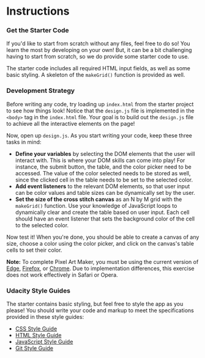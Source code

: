 # Instructions

### Get the Starter Code

If you'd like to start from scratch without any files, feel free to do so! You learn the most by developing on your own! But, it can be a bit challenging having to start from scratch, so we do provide some starter code to use.

The starter code includes all required HTML input fields, as well as some basic styling. A skeleton of the `makeGrid()` function is provided as well.

### Development Strategy

Before writing any code, try loading up `index.html` from the starter project to see how things look! Notice that the `design.js` file is implemented in the `<body>` tag in the `index.html` file. Your goal is to build out the `design.js` file to achieve all the interactive elements on the page!

Now, open up `design.js`. As you start writing your code, keep these three tasks in mind:

- **Define your variables** by selecting the DOM elements that the user will interact with. This is where your DOM skills can come into play! For instance, the submit button, the table, and the color picker need to be accessed. The value of the color selected needs to be stored as well, since the clicked cell in the table needs to be set to the selected color.
- **Add event listeners** to the relevant DOM elements, so that user input can be color values and table sizes can be dynamically set by the user.
- **Set the size of the cross stitch canvas** as an N by M grid with the `makeGrid()` function. Use your knowledge of JavaScript loops to dynamically clear and create the table based on user input. Each cell should have an event listener that sets the background color of the cell to the selected color.

Now test it! When you're done, you should be able to create a canvas of any size, choose a color using the color picker, and click on the canvas's table cells to set their color.

**Note:** To complete Pixel Art Maker, you must be using the current version of [Edge](https://www.microsoft.com/en-us/download/details.aspx?id=48126), [Firefox](https://www.mozilla.org/en-US/firefox/new/), or [Chrome](https://support.google.com/chrome/answer/95346?hl=en). Due to implementation differences, this exercise does not work effectively in Safari or Opera.

### Udacity Style Guides

The starter contains basic styling, but feel free to style the app as you please! You should write your code and markup to meet the specifications provided in these style guides:

- [CSS Style Guide](http://udacity.github.io/frontend-nanodegree-styleguide/css.html)
- [HTML Style Guide](http://udacity.github.io/frontend-nanodegree-styleguide/index.html)
- [JavaScript Style Guide](http://udacity.github.io/frontend-nanodegree-styleguide/javascript.html)
- [Git Style Guide](https://udacity.github.io/git-styleguide/)
